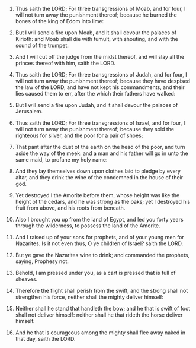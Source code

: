 1. Thus saith the LORD; For three transgressions of Moab, and for
four, I will not turn away the punishment thereof; because he burned
the bones of the king of Edom into lime:

2. But I will send a fire
upon Moab, and it shall devour the palaces of Kirioth: and Moab shall
die with tumult, with shouting, and with the sound of the trumpet:

3. And I will cut off the judge from the midst thereof, and will slay all
the princes thereof with him, saith the LORD.

4. Thus saith the LORD; For three transgressions of Judah, and for
four, I will not turn away the punishment thereof; because they have
despised the law of the LORD, and have not kept his commandments, and
their lies caused them to err, after the which their fathers have
walked:

5. But I will send a fire upon Judah, and it shall devour the
palaces of Jerusalem.

6. Thus saith the LORD; For three transgressions of Israel, and for
four, I will not turn away the punishment thereof; because they sold
the righteous for silver, and the poor for a pair of shoes;

7. That
pant after the dust of the earth on the head of the poor, and turn
aside the way of the meek: and a man and his father will go in unto
the same maid, to profane my holy name:

8. And they lay themselves
down upon clothes laid to pledge by every altar, and they drink the
wine of the condemned in the house of their god.

9. Yet destroyed I the Amorite before them, whose height was like the
height of the cedars, and he was strong as the oaks; yet I destroyed
his fruit from above, and his roots from beneath.

10. Also I brought you up from the land of Egypt, and led you forty
years through the wilderness, to possess the land of the Amorite.

11. And I raised up of your sons for prophets, and of your young men
for Nazarites. Is it not even thus, O ye children of Israel? saith the
LORD.

12. But ye gave the Nazarites wine to drink; and commanded the
prophets, saying, Prophesy not.

13. Behold, I am pressed under you, as a cart is pressed that is full
of sheaves.

14. Therefore the flight shall perish from the swift, and the strong
shall not strengthen his force, neither shall the mighty deliver
himself:

15. Neither shall he stand that handleth the bow; and he
that is swift of foot shall not deliver himself: neither shall he that
rideth the horse deliver himself.

16. And he that is courageous among the mighty shall flee away naked
in that day, saith the LORD.